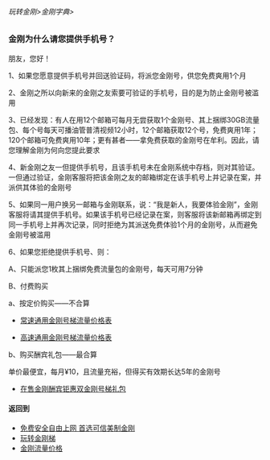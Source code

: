 ###### 玩转金刚>金刚字典>
### 金刚为什么请您提供手机号？
朋友，您好！

1、如果您愿意提供手机号并回送验证码，将派您金刚号，供您免费爽用1个月

2、金刚之所以向新来的金刚之友索要可验证的手机号，目的是为防止金刚号被滥用

3、已经发现：有人在用12个邮箱可每月无尝获取1个金刚号、其上捆绑30GB流量包、每个号每天可播油管普清视频12小时，12个邮箱获取12个号，免费爽用1年；120个邮箱可免费爽用10年；更有甚者——拿免费获取的金刚号在牟利。因此，请您理解金刚为何向您提此要求

4、新金刚之友一但提供手机号，且该手机号未在金刚系统中存档，则对其验证。一但通过验证，金刚客服将把该金刚之友的邮箱绑定在该手机号上并记录在案，并派供其体验的金刚号

5、如果同一用户换另一邮箱与金刚联系，说：“我是新人，我要体验金刚”，金刚客服将请其提供手机号。如果该手机号已经记录在案，则客服将该新邮箱再绑定到同一手机号上并再次记录，同时拒绝为其派送免费体验1个月的金刚号，从而避免金刚号被滥用

6、如果您拒绝提供手机号、则：

A、只能派您1枚其上捆绑免费流量包的金刚号，每天可用7分钟

B、付费购买

a、按定价购买——不合算

- [常速通用金刚号梯流量价格表](https://github.com/a2zitpro/web/blob/master/LadderFree/kkDictionary/Price/KKDTPriceOfKKID_SpeedLevel01.md)

- [高速通用金刚号梯流量价格表](https://github.com/a2zitpro/web/blob/master/LadderFree/kkDictionary/Price/KKDTPriceOfKKID_SpeedLevel02.md)

b、购买酬宾礼包——最合算

单价最便宜，每月¥10，且流量充裕，但得买有效期长达5年的金刚号

- [在售金刚酬宾钜惠双金刚号梯礼包](https://github.com/a2zitpro/web/blob/master/LadderFree/kkDictionary/Price/KKDTPriceOfKKID_DoubleLadderGiftsPeck.md)

#### 返回到
- [免费安全自由上网 首选可信美制金刚](https://github.com/a2zitpro/web/blob/master/%E5%BE%80%E5%90%8E%E7%BF%BB.md)
- [玩转金刚梯](https://github.com/a2zitpro/web/blob/master/LadderFree/A.md)
- [金刚流量价格](https://github.com/a2zitpro/web/blob/master/LadderFree/kkDictionary/Price/KKDTPrice.md)
